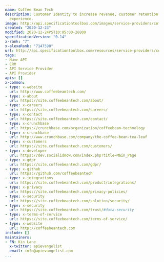 ```yaml
---
name: Coffee Bean Tech
description: Customer Identity to increase revenue, customer retention and customer
  experience.
image: http://api.specificationtoolbox.com/images/service-providers/coffee-bean-tech.jpg
created: "2020-12-23"
modified: 2020-12-24PST10:05:00-28800
specificationVersion: "0.14"
x-rank: "7"
x-alexaRank: "7147598"
url: http://api.specificationtoolbox.com/resources/service-providers/coffee-bean-tech/
tags:
- Have API
- CRM
- API Service Provider
- API Provider
apis: []
x-common:
- type: x-website
  url: http://www.coffeebeantech.com/
- type: x-about
  url: https://site.coffeebeantech.com/about/
- type: x-careers
  url: https://site.coffeebeantech.com/careers/
- type: x-contact
  url: https://site.coffeebeantech.com/contact/
- type: x-crunchbase
  url: https://crunchbase.com/organization/coffeebean-technology
- type: x-crunchbase
  url: http://www.crunchbase.com/company/the-coffee-bean-tea-leaf
- type: x-customers
  url: https://site.coffeebeantech.com/customers/
- type: x-developer
  url: https://dev.socialidnow.com/index.php?title=Main_Page
- type: x-gdpr
  url: https://site.coffeebeantech.com/gdpr/
- type: x-github
  url: https://github.com/coffeebeantech
- type: x-integrations
  url: https://site.coffeebeantech.com/product/integrations/
- type: x-privacy
  url: https://site.coffeebeantech.com/privacy-policies/
- type: x-security
  url: https://site.coffeebeantech.com/solution/security/
- type: x-security
  url: https://site.coffeebeantech.com/trust/#data-security
- type: x-terms-of-service
  url: https://site.coffeebeantech.com/terms-of-service/
- type: x-website
  url: http://coffeebeantech.com
include: []
maintainers:
- FN: Kin Lane
  x-twitter: apievangelist
  email: info@apievangelist.com
...
```

